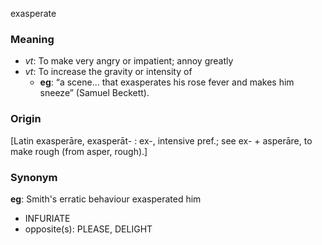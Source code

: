 exasperate
### Meaning
+ _vt_: To make very angry or impatient; annoy greatly
+ _vt_: To increase the gravity or intensity of
	+ __eg__:  “a scene... that exasperates his rose fever and makes him sneeze” (Samuel Beckett). 

### Origin

[Latin exasperāre, exasperāt- : ex-, intensive pref.; see ex- + asperāre, to make rough (from asper, rough).]

### Synonym

__eg__: Smith's erratic behaviour exasperated him

+ INFURIATE
+ opposite(s): PLEASE, DELIGHT


